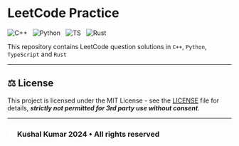 # LeetCode Practice

<img style="height:25px" src="https://github.com/bcd-kushal/LeetCode-Problems/assets/96081625/2dfa01a8-f233-49f1-9e32-bd4538c376ac" title="C++"/> &nbsp;
<img style="height:25px" src="https://github.com/bcd-kushal/LeetCode-Problems/assets/96081625/e68104ed-80a9-4d57-a1eb-019781542ce3" title="Python" /> &nbsp;
<img style="height:26px" src="https://user-images.githubusercontent.com/25181517/183890598-19a0ac2d-e88a-4005-a8df-1ee36782fde1.png" title="TS"/> &nbsp;
<img style="height:24px" src="https://github.com/bcd-kushal/LeetCode-Problems/assets/96081625/520d62c1-65ba-415b-827d-b1fe7bb10932" title="Rust" /> &nbsp;
 
This repository contains LeetCode question solutions in `C++`, `Python`, `TypeScript` and `Rust` 

<hr>

## ⚖️ License
 
This project is licensed under the MIT License - see the <a href=''>LICENSE</a> file for details, ***strictly not permitted for 3rd party use without consent***.

<hr>

<h3><img title="Kushal-Kumar" width="18" src="https://raw.githubusercontent.com/bcd-kushal/bcd-kushal/main/assets/icons/dark/filled/kushalkumar_bg_dark.png"/>&nbsp;Kushal Kumar 2024 • All rights reserved </h3>
